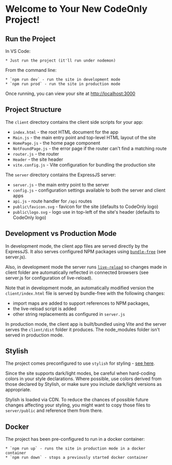 # Welcome to Your New CodeOnly Project!

## Run the Project

In VS Code:

    * Just run the project (it'll run under nodemon)

From the command line:

    * `npm run dev` - run the site in development mode
    * `npm run prod` - run the site in production mode

Once running, you can view your site at <http://localhost:3000>



## Project Structure

The `client` directory contains the client side scripts for your app:

* `index.html` - the root HTML document for the app
* `Main.js` - the main entry point and top-level HTML layout of the site
* `HomePage.js` - the home page component
* `NotFoundPage.js` - the error page if the router can't find a matching route
* `router.js` - the router
* `Header` - the site header
* `vite.config.js` - Vite configuration for bundling the production site

The `server` directory contains the ExpressJS server:

* `server.js` - the main entry point to the server
* `config.js` - configuration settings available to both the server and client apps
* `api.js` - route handler for `/api` routes
* `public\favicon.svg` - favicon for the site (defaults to CodeOnly logo)
* `public\logo.svg` - logo use in top-left of the site's header (defaults to CodeOnly logo)



## Development vs Production Mode

In development mode, the client app files are served directly by the ExpressJS.  It
also serves configured NPM packages using [`bundle-free`](https://github.com/codeonlyjs/bundle-free) 
(see server.js).

Also, in development mode the server runs [`live-reload`](https://www.npmjs.com/package/livereload) 
so changes made in client folder are automatically reflected in connected browsers (see server.js for 
configuration of live-reload).

Note that in development mode, an automatically modified version the `client/index.html` 
file is served by bundle-free with the following changes:

* import maps are added to support references to NPM packages,
* the live-reload script is added
* other string replacements as configured in `server.js`

In production mode, the client app is built/bundled using Vite and the server 
serves the `client/dist` folder it produces.  The node_modules folder isn't
served in production mode.



## Stylish

The project comes preconfigured to use `stylish` for styling - 
[see here](https://toptensoftware.github.io/stylish/).

Since the site supports dark/light modes, be careful when hard-coding colors
in your style declarations. Where possible, use colors derived from those 
declared by Stylish, or make sure you include dark/light versions as appropriate.

Stylish is loaded via CDN.  To reduce the chances of possible future changes
affecting your styling, you might want to copy those files to `server/public`
and reference them from there.



## Docker

The project has been pre-configured to run in a docker container:

    * `npm run up` - runs the site in production mode in a docker container
    * `npm run down` - stops a previously started docker container


